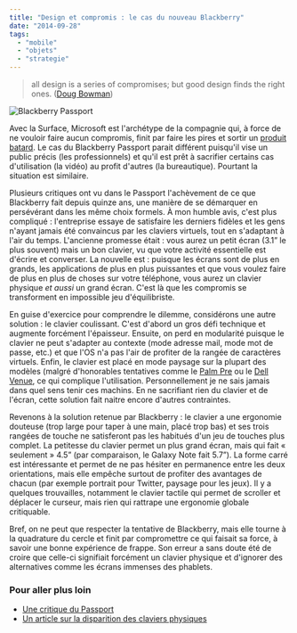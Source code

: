 ```yaml
---
title: "Design et compromis : le cas du nouveau Blackberry"
date: "2014-09-28"
tags:
  - "mobile"
  - "objets"
  - "strategie"
---
```


> all design is a series of compromises; but good design finds the right ones. ([Doug Bowman](https://twitter.com/stop/status/299019199030886400))

![Blackberry Passport](/assets/images/blackberry-passport.0.0_standard_800.0.jpg " Blackberry Passport")

Avec la Surface, Microsoft est l'archétype de la compagnie qui, à force de ne vouloir faire aucun compromis, finit par faire les pires et sortir un [produit batard](http://daringfireball.net/2013/02/the_c_word). Le cas du Blackberry Passport parait différent puisqu'il vise un public précis (les professionnels) et qu'il est prêt à sacrifier certains cas d'utilisation (la vidéo) au profit d'autres (la bureautique). Pourtant la situation est similaire.

Plusieurs critiques ont vu dans le Passport l'achèvement de ce que Blackberry fait depuis quinze ans, une manière de se démarquer en persévérant dans les même choix formels. À mon humble avis, c'est plus compliqué : l'entreprise essaye de satisfaire les derniers fidèles et les gens n'ayant jamais été convaincus par les claviers virtuels, tout en s'adaptant à l'air du temps. L'ancienne promesse était : vous aurez un petit écran (3.1” le plus souvent) mais un bon clavier, vu que votre activité essentielle est d'écrire et converser. La nouvelle est : puisque les écrans sont de plus en grands, les applications de plus en plus puissantes et que vous voulez faire de plus en plus de choses sur votre téléphone, vous aurez un clavier physique _et aussi_ un grand écran. C'est là que les compromis se transforment en impossible jeu d'équilibriste.

En guise d'exercice pour comprendre le dilemme, considérons une autre solution : le clavier coulissant. C'est d'abord un gros défi technique et augmente forcément l'épaisseur. Ensuite, on perd en modularité puisque le clavier ne peut s'adapter au contexte (mode adresse mail, mode mot de passe, etc.) et que l'OS n'a pas l'air de profiter de la rangée de caractères virtuels. Enfin, le clavier est placé en mode paysage sur la plupart des modèles (malgré d'honorables tentatives comme le [Palm Pre](http://www.techradar.com/reviews/phones/mobile-phones/palm-pre-2-912976/review) ou le [Dell Venue](http://www.engadget.com/products/dell/venue/pro/), ce qui complique l'utilisation. Personnellement je ne sais jamais dans quel sens tenir ces machins. En ne sacrifiant rien du clavier et de l'écran, cette solution fait naitre encore d'autres contraintes.

Revenons à la solution retenue par Blackberry : le clavier a une ergonomie douteuse (trop large pour taper à une main, placé trop bas) et ses trois rangées de touche ne satisferont pas les habitués d'un jeu de touches plus complet. La petitesse du clavier permet un plus grand écran, mais qui fait « seulement » 4.5” (par comparaison, le Galaxy Note fait 5.7”). La forme carré est intéressante et permet de ne pas hésiter en permanence entre les deux orientations, mais elle empêche surtout de profiter des avantages de chacun (par exemple portrait pour Twitter, paysage pour les jeux). Il y a quelques trouvailles, notamment le clavier tactile qui permet de scroller et déplacer le curseur, mais rien qui rattrape une ergonomie globale critiquable.

Bref, on ne peut que respecter la tentative de Blackberry, mais elle tourne à la quadrature du cercle et finit par compromettre ce qui faisait sa force, à savoir une bonne expérience de frappe. Son erreur a sans doute été de croire que celle-ci signifiait forcément un clavier physique et d'ignorer des alternatives comme les écrans immenses des phablets.

### Pour aller plus loin

- [Une critique du Passport](http://www.theverge.com/2014/9/24/6837943/blackberry-passport-review)
- [Un article sur la disparition des claviers physiques](http://www.theverge.com/2013/11/15/5104704/i-come-not-to-praise-qwerty-but-to-bury-it)
